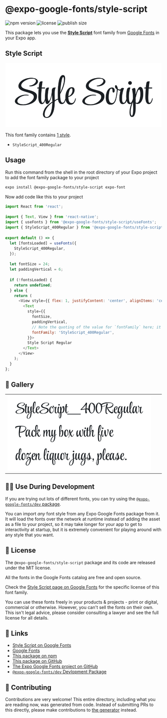 # @expo-google-fonts/style-script

![npm version](https://flat.badgen.net/npm/v/@expo-google-fonts/style-script)
![license](https://flat.badgen.net/github/license/expo/google-fonts)
![publish size](https://flat.badgen.net/packagephobia/install/@expo-google-fonts/style-script)

This package lets you use the [**Style Script**](https://fonts.google.com/specimen/Style+Script) font family from [Google Fonts](https://fonts.google.com/) in your Expo app.

## Style Script

![Style Script](./font-family.png)

This font family contains [1 style](#-gallery).

- `StyleScript_400Regular`

## Usage

Run this command from the shell in the root directory of your Expo project to add the font family package to your project
```sh
expo install @expo-google-fonts/style-script expo-font
```

Now add code like this to your project
```js
import React from 'react';

import { Text, View } from 'react-native';
import { useFonts } from '@expo-google-fonts/style-script/useFonts';
import { StyleScript_400Regular } from '@expo-google-fonts/style-script/400Regular';

export default () => {
  let [fontsLoaded] = useFonts({
    StyleScript_400Regular,
  });

  let fontSize = 24;
  let paddingVertical = 6;

  if (!fontsLoaded) {
    return undefined;
  } else {
    return (
      <View style={{ flex: 1, justifyContent: 'center', alignItems: 'center' }}>
        <Text
          style={{
            fontSize,
            paddingVertical,
            // Note the quoting of the value for `fontFamily` here; it expects a string!
            fontFamily: 'StyleScript_400Regular',
          }}>
          Style Script Regular
        </Text>
      </View>
    );
  }
};

```

## 🔡 Gallery


||||
|-|-|-|
|![StyleScript_400Regular](.//400Regular/StyleScript_400Regular.ttf.png)||||


## 👩‍💻 Use During Development

If you are trying out lots of different fonts, you can try using the [`@expo-google-fonts/dev` package](https://github.com/expo/google-fonts/tree/master/font-packages/dev#readme).

You can import *any* font style from any Expo Google Fonts package from it. It will load the fonts
over the network at runtime instead of adding the asset as a file to your project, so it may take longer
for your app to get to interactivity at startup, but it is extremely convenient
for playing around with any style that you want.

## 📖 License

The `@expo-google-fonts/style-script` package and its code are released under the MIT license.

All the fonts in the Google Fonts catalog are free and open source.

Check the [Style Script page on Google Fonts](https://fonts.google.com/specimen/Style+Script) for the specific license of this font family.

You can use these fonts freely in your products & projects - print or digital, commercial or otherwise. However, you can't sell the fonts on their own. This isn't legal advice, please consider consulting a lawyer and see the full license for all details.

## 🔗 Links

- [Style Script on Google Fonts](https://fonts.google.com/specimen/Style+Script)
- [Google Fonts](https://fonts.google.com/)
- [This package on npm](https://www.npmjs.com/package/@expo-google-fonts/style-script)
- [This package on GitHub](https://github.com/expo/google-fonts/tree/master/font-packages/style-script)
- [The Expo Google Fonts project on GitHub](https://github.com/expo/google-fonts)
- [`@expo-google-fonts/dev` Devlopment Package](https://github.com/expo/google-fonts/tree/master/font-packages/dev)

## 🤝 Contributing

Contributions are very welcome! This entire directory, including what you are reading now, was generated from code. Instead of submitting PRs to this directly, please make contributions to [the generator](https://github.com/expo/google-fonts/tree/master/packages/generator) instead.
